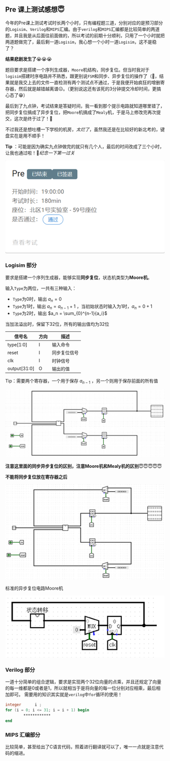 ## Pre 课上测试感想😇

今年的Pre课上测试考试时长两个小时，只有编程题三道，分别对应的是预习部分的`Logisim`、`Verilog`和`MIPS`汇编。由于`verilog`和`MIPS`汇编都是比较简单的两道题，并且我是从后面往前面做的，所以考试的前期十分顺利，只用了一个小时就把两道题做完了，最后剩一道`Logisim`，我心想一个小时一道`Logisim`，这不是稳了？

**结果悲剧发生了**😭😭😭

题目要求是搭建一个序列生成器，`Moore`机结构，同步复位。但当时我对于`logisim`搭建时序电路并不熟悉，跟更别说`FSM`和同步、异步复位的操作了（🤡，结果就是我交上去的文件一直检测有两个测试点不通过，于是我便开始疯狂的增删寄存器，然后就是越错越离谱☹️。（更别说这还有该死的3分钟提交冷却时间，更搞心态了😁）

最后到了九点钟，考试结束是答疑时间，我一看到那个提示电路就知道哪里错了，把同步复位搞成了异步复位，把`Moore`机搞成了`Mealy`机，于是马上修改完再次提交，这次是终于过了！🥰

不过我还是想吐槽一下学校的机房，*太烂了*，虽然我还是在比较好的新北考的，键盘实在是用不顺手！

**Tip** ：可能是因为确实九点钟做完的就只有几个人，最后的时间改成了三个小时，让我也通过啦！🥰*纪念一下第一过关*

![](image/success.png)

### Logisim 部分

要求是搭建一个序列生成器，能够实现**同步复位**，状态机类型为**Moore机**。

输入`Type`为两位，一共有三种输入：

- `Type`为0时，输出 $a_n = 0$ 
- `Type`为1时，输出 $a_n = a_{n-1} + 1$ ，当初始状态时输入为1时，$a_n = 0 + 1$
- `Type`为2时，输出 $a_n = \sum_{0}^{n-1}{a_i}$

当加法溢出时，保留下32位，所有的输出值均为32位

| 信号名       | 方向 | 描述         |
| ------------ | ---- | ------------ |
| type[1:0]    | I    | 输入命令     |
| reset        | I    | 同步复位信号 |
| clk          | I    | 时钟信号     |
| output[31:0] | O    | 输出的值     |

Tip：需要两个寄存器，一个用于保存 $a_{n-1}$ ，另一个则用于保存前面的所有值

![](image/sequence1.png)

**注意这里面的同步异步复位的区别，注意Moore机和Mealy机的区别**😇😇😇😇😇

**不能将同步复位放在寄存器之后**

![](image/sequence.png)

标准的异步复位电路Moore机

![](image/asynchronous.png)

### Verilog 部分

一道十分简单的组合逻辑，要求是实现两个32位向量的点乘，并且还规定了向量的每一维都是0或者是1，所以就相当于是将向量的每一位分别对应相乘，最后相加即可。
需要用的知识其实就是`verilog`中`for`循环的使用！

```verilog
integer      i ;
for (i = 0; i <= 31; i = i + 1) begin
        ************
end
```


### MIPS 汇编部分

比较简单，甚至给出了C语言代码，照着进行翻译就可以了，唯一一点就是注意代码的缩进。
